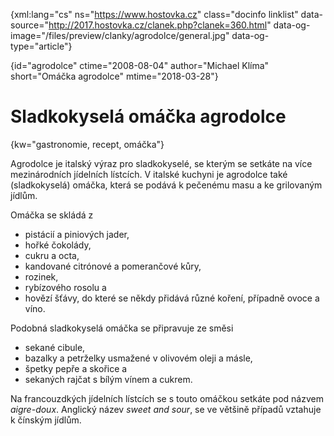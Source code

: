 
{xml:lang="cs" ns="https://www.hostovka.cz" class="docinfo linklist" data-source="http://2017.hostovka.cz/clanek.php?clanek=360.html" data-og-image="/files/preview/clanky/agrodolce/general.jpg" data-og-type="article"}

{id="agrodolce" ctime="2008-08-04" author="Michael Klíma" short="Omáčka agrodolce" mtime="2018-03-28"}

# Sladkokyselá omáčka agrodolce

<!-- generated attribute kw by user_udpatekw.sh on 2019-03-11, do not edit -->

{kw="gastronomie, recept, omáčka"}

Agrodolce je italský výraz pro sladkokyselé, se kterým se setkáte na více mezinárodních jídelních lístcích. V italské kuchyni je agrodolce také (sladkokyselá) omáčka, která se podává k pečenému masu a ke grilovaným jídlům.

Omáčka se skládá z

* pistácií a piniových jader,
* hořké čokolády,
* cukru a octa,
* kandované citrónové a pomerančové kůry,
* rozinek,
* rybízového rosolu a
* hovězí šťávy, do které se někdy přidává různé koření, případně ovoce a víno.

Podobná sladkokyselá omáčka se připravuje ze směsi

* sekané cibule,
* bazalky a petrželky usmažené v olivovém oleji a másle,
* špetky pepře a skořice a
* sekaných rajčat s bílým vínem a cukrem.

Na francouzdkých jídelních lístcích se s touto omáčkou setkáte pod názvem _aigre-doux_. Anglický název _sweet and sour_, se ve většině případů vztahuje k čínským jídlům.

